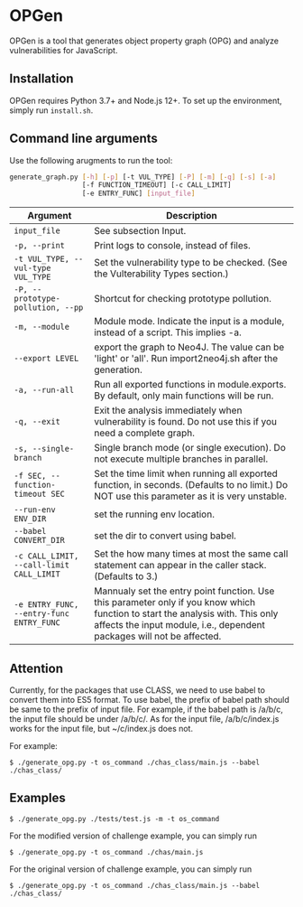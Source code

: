 OPGen
=======

OPGen is a tool that generates object property graph (OPG) and analyze
vulnerabilities for JavaScript.

## Installation
OPGen requires Python 3.7+ and Node.js 12+. To set up the environment, simply
run `install.sh`.

## Command line arguments
Use the following arugments to run the tool:

```bash
generate_graph.py [-h] [-p] [-t VUL_TYPE] [-P] [-m] [-q] [-s] [-a]
                  [-f FUNCTION_TIMEOUT] [-c CALL_LIMIT]
                  [-e ENTRY_FUNC] [input_file]
```

| Argument | Description |
| -------- | ----------- |
| `input_file` | See subsection Input. |
|  `-p, --print` | Print logs to console, instead of files. |
| `-t VUL_TYPE, --vul-type VUL_TYPE` | Set the vulnerability type to be checked. (See the Vulterability Types section.) |
| `-P, --prototype-pollution, --pp` | Shortcut for checking prototype pollution. |
| `-m, --module` | Module mode. Indicate the input is a module, instead of a script. This implies -a. |
| `--export LEVEL` | export the graph to Neo4J. The value can be 'light' or 'all'. Run import2neo4j.sh after the generation. | 
| `-a, --run-all` | Run all exported functions in module.exports. By default, only main functions will be run. |
| `-q, --exit` | Exit the analysis immediately when vulnerability is found. Do not use this if you need a complete graph. |
| `-s, --single-branch` | Single branch mode (or single execution). Do not execute multiple branches in parallel. |
| `-f SEC, --function-timeout SEC` | Set the time limit when running all exported function, in seconds. (Defaults to no limit.) Do NOT use this parameter as it is very unstable.
| `--run-env ENV_DIR` | set the running env location.|
| `--babel CONVERT_DIR` | set the dir to convert using babel.|
| `-c CALL_LIMIT, --call-limit CALL_LIMIT` | Set the how many times at most the same call statement can appear in the caller stack. (Defaults to 3.) |
| `-e ENTRY_FUNC, --entry-func ENTRY_FUNC` | Mannualy set the entry point function. Use this parameter only if you know which function to start the analysis with. This only affects the input module, i.e., dependent packages will not be affected. |

## Attention
Currently, for the packages that use CLASS, we need to use babel to convert them into ES5 format. To use babel, the prefix of babel path should be same to the prefix of input file. For example, if the babel path is /a/b/c, the input file should be under /a/b/c/. As for the input file, /a/b/c/index.js works for the input file, but ~/c/index.js does not.

For example:
```shell
$ ./generate_opg.py -t os_command ./chas_class/main.js --babel ./chas_class/
```


## Examples

```shell
$ ./generate_opg.py ./tests/test.js -m -t os_command
```

For the modified version of challenge example, you can simply run 
```shell
$ ./generate_opg.py -t os_command ./chas/main.js
```

For the original version of challenge example, you can simply run 
```shell
$ ./generate_opg.py -t os_command ./chas_class/main.js --babel ./chas_class/
```
